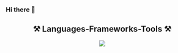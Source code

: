### Hi there 👋

<h2 align="center">⚒️ Languages-Frameworks-Tools ⚒️</h2>
<div align="center">
    <img src="https://skillicons.dev/icons?i=github,python,mysql,selenium,flask,fastapi,django" 
</div>
